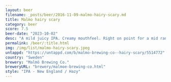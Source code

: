 ```yaml
---
layout: beer
filename: _posts/beer/2016-11-09-malmo-hairy-scary.md
title: Malmo hairy scary
category: beer
score: 7.5
beer-date: "2023-10-02"
desc: "A mild juicy IPA. Creamy mouthfeel. Right on point for a mid range IPA"
permalink: /beer/:title.html
img: /img/list/malmo-hairy-scary.jpeg
untappd: "https://untappd.com/b/malmo-brewing-co--hairy-scary/5514772"
country: "Sweden"
brewery: "Malmö Brewing Co."
breweryURL: "brewery/malmoe-brewing-co.html"
style: "IPA - New England / Hazy"
---
```


